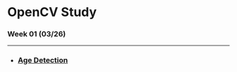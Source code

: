 # OpenCV Study

### Week 01 (03/26)

---

* ### [Age Detection](https://github.com/hyunmin0317/OpenCV_Study/blob/master/week01/AgeDetection/Github/Age_Detection.md)